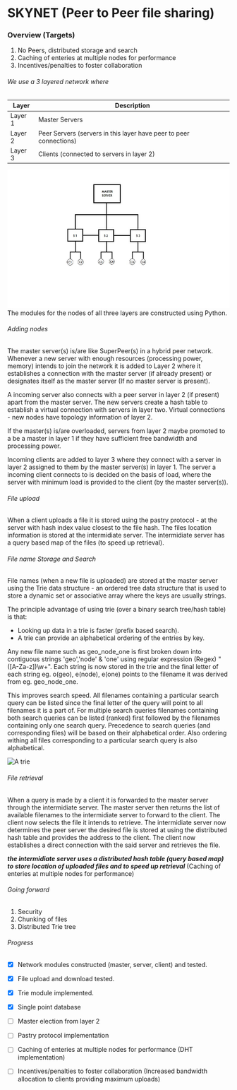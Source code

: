 # SKYNET (Peer to Peer file sharing)
### Overview (Targets)
1. No Peers, distributed storage and search
2. Caching of enteries at multiple nodes for performance
3. Incentives/penalties to foster collaboration 

###### We use a 3 layered network where

Layer | Description
------------ | -------------
Layer 1 | Master Servers
Layer 2 | Peer Servers (servers in this layer have peer to peer connections)
Layer 3 | Clients (connected to servers in layer 2)

![Network Structure](https://github.com/Pratyush380/skynet/blob/master/project_network.jpg)
The modules for the nodes of all three layers are constructed using Python. 

###### Adding nodes

The master server(s) is/are like SuperPeer(s) in a hybrid peer network. Whenever a new server with enough resources (processing power, memory) intends to join the network it is added to Layer 2 where it establishes a connection with the master server (if already present) or designates itself as the master server (If no master server is present).

A incoming server also connects with a peer server in layer 2 (if present) apart from the master server. The new servers create a hash table to establish a virtual connection with servers in layer two. Virtual connections - new nodes have topology information of layer 2.

If the master(s) is/are overloaded, servers from layer 2 maybe promoted to a be a master in layer 1 if they have sufficient free bandwidth and processing power.

Incoming clients are added to layer 3 where they connect with a server in layer 2 assigned to them by the master server(s) in layer 1. The server a incoming client connects to is decided on the basis of load, where the server with minimum load is provided to the client (by the master server(s)).

###### File upload

When a client uploads a file it is stored using the pastry protocol - at the server with hash index value closest to the file hash. The files location information is stored at the intermidiate server. The intermidiate server has a query based map of the files (to speed up retrieval).

###### File name Storage and Search

File names (when a new file is uploaded) are stored at the master server using the Trie data structure - an ordered tree data structure that is used to store a dynamic set or associative array where the keys are usually strings. 

The principle advantage of using trie (over a binary search tree/hash table) is that:

* Looking up data in a trie is faster (prefix based search).
* A trie can provide an alphabetical ordering of the entries by key.

Any new file name such as geo_node_one is first broken down into contiguous strings 'geo','node' & 'one' using regular expression (Regex) "([A-Za-z])\w+". Each string is now stored in the trie and the final letter of each string eg. o(geo), e(node), e(one) points to the filename it was derived from eg. geo_node_one. 

This improves search speed. All filenames containing a particular search query can be listed since the final letter of the query will point to all filenames it is a part of. For multiple search queries filenames containing both search queries can be listed (ranked) first followed by the filenames containing only one search query. Precedence to search queries (and corresponding files) will be based on their alphabetical order. Also ordering withing all files corresponding to a particular search query is also alphabetical.  

![A trie](https://upload.wikimedia.org/wikipedia/commons/thumb/b/be/Trie_example.svg/250px-Trie_example.svg.png)

###### File retrieval

When a query is made by a client it is forwarded to the master server through the intermidiate server. The master server then returns the list of available filenames to the intermidiate server to forward to the client. The client now selects the file it intends to retrieve. The intermidiate server now determines the peer server the desired file is stored at using the distributed hash table and provides the address to the client. The client now establishes a direct connection with the said server and retrieves the file.

***the intermidiate server uses a distributed hash table (query based map) to store location of uploaded files and to speed up retrieval***  (Caching of enteries at multiple nodes for performance)

###### Going forward

1. Security
2. Chunking of files
3. Distributed Trie tree


###### Progress

- [x] Network modules constructed (master, server, client) and tested.
- [x] File upload and download tested.
- [x] Trie module implemented. 
- [x] Single point database
- [ ] Master election from layer 2
- [ ] Pastry protocol implementation
- [ ] Caching of enteries at multiple nodes for performance (DHT implementation)
- [ ] Incentives/penalties to foster collaboration (Increased bandwidth allocation to clients providing maximum uploads)


